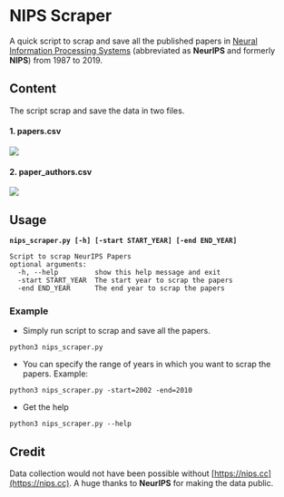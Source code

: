 # NIPS Scraper

A quick script to scrap and save all the published papers in [Neural Information Processing Systems](https://nips.cc/) (abbreviated as **NeurIPS** and formerly **NIPS**) from 1987 to 2019.

## Content
The script scrap and save the data in two files.
#### 1. papers.csv

![](https://i.imgur.com/G8atzkU.png)

#### 2. paper_authors.csv

![](https://i.imgur.com/IbIqlSR.png)


## Usage
**```nips_scraper.py [-h] [-start START_YEAR] [-end END_YEAR]```**

```
Script to scrap NeurIPS Papers
optional arguments:
  -h, --help         show this help message and exit
  -start START_YEAR  The start year to scrap the papers
  -end END_YEAR      The end year to scrap the papers
  ```
### Example
  - Simply run script to scrap and save all the papers.
  
  ```python3 nips_scraper.py```
  - You can specify the range of years in which you want to scrap the papers. Example:
  
  ```python3 nips_scraper.py -start=2002 -end=2010```
  - Get the help
  
  ```python3 nips_scraper.py --help```


## Credit
Data collection would not have been possible without [https://nips.cc](https://nips.cc). A huge thanks to **NeurIPS** for making the data public.
